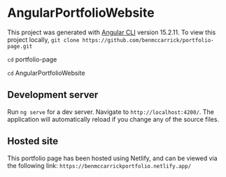 # AngularPortfolioWebsite

This project was generated with [Angular CLI](https://github.com/angular/angular-cli) version 15.2.11.
To view this project locally, `git clone https://github.com/benmccarrick/portfolio-page.git`


`cd` portfolio-page


`cd` AngularPortfolioWebsite

## Development server

Run `ng serve` for a dev server. Navigate to `http://localhost:4200/`. The application will automatically reload if you change any of the source files.

## Hosted site

This portfolio page has been hosted using Netlify, and can be viewed via the following link: `https://benmccarrickportfolio.netlify.app/`